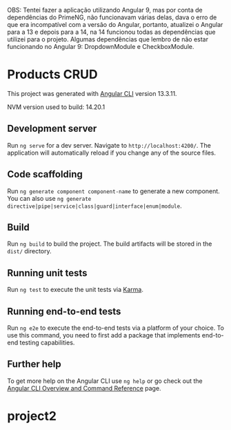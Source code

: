 OBS: Tentei fazer a aplicação utilizando Angular 9, mas por conta de dependências do PrimeNG, não funcionavam várias delas, dava o erro de que era incompatível com a versão do Angular, portanto, atualizei o Angular para a 13 e depois para a 14, na 14 funcionou todas as dependências que utilizei para o projeto. Algumas dependências que lembro de não estar funcionando no Angular 9: DropdownModule e CheckboxModule.

# Products CRUD

This project was generated with [Angular CLI](https://github.com/angular/angular-cli) version 13.3.11.

NVM version used to build: 14.20.1

## Development server

Run `ng serve` for a dev server. Navigate to `http://localhost:4200/`. The application will automatically reload if you change any of the source files.

## Code scaffolding

Run `ng generate component component-name` to generate a new component. You can also use `ng generate directive|pipe|service|class|guard|interface|enum|module`.

## Build

Run `ng build` to build the project. The build artifacts will be stored in the `dist/` directory.

## Running unit tests

Run `ng test` to execute the unit tests via [Karma](https://karma-runner.github.io).

## Running end-to-end tests

Run `ng e2e` to execute the end-to-end tests via a platform of your choice. To use this command, you need to first add a package that implements end-to-end testing capabilities.

## Further help

To get more help on the Angular CLI use `ng help` or go check out the [Angular CLI Overview and Command Reference](https://angular.io/cli) page.
# project2
